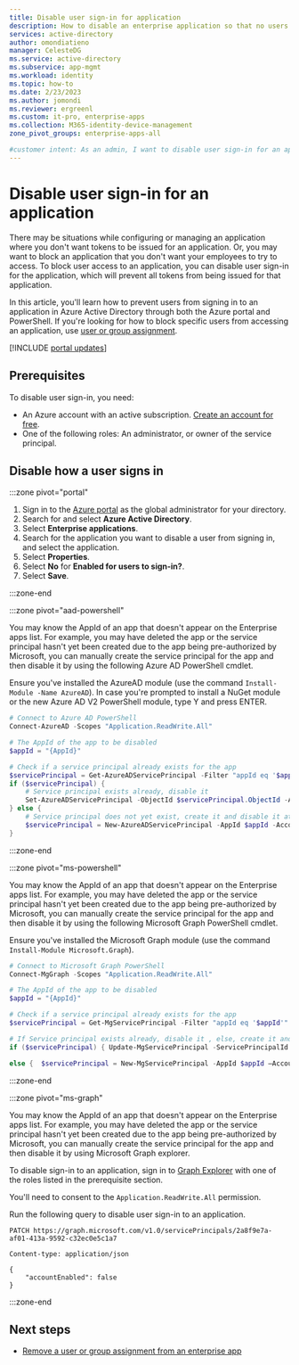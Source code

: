 ```yaml
---
title: Disable user sign-in for application
description: How to disable an enterprise application so that no users may sign in to it in Azure Active Directory
services: active-directory
author: omondiatieno
manager: CelesteDG
ms.service: active-directory
ms.subservice: app-mgmt
ms.workload: identity
ms.topic: how-to
ms.date: 2/23/2023
ms.author: jomondi
ms.reviewer: ergreenl
ms.custom: it-pro, enterprise-apps
ms.collection: M365-identity-device-management
zone_pivot_groups: enterprise-apps-all

#customer intent: As an admin, I want to disable user sign-in for an application so that no user can sign in to it in Azure Active Directory.
---
```

# Disable user sign-in for an application

There may be situations while configuring or managing an application where you don't want tokens to be issued for an application. Or, you may want to block an application that you don't want your employees to try to access. To block user access to an application, you can disable user sign-in for the application, which will prevent all tokens from being issued for that application.

In this article, you'll learn how to prevent users from signing in to an application in Azure Active Directory through both the Azure portal and PowerShell. If you're looking for how to block specific users from accessing an application, use [user or group assignment](./assign-user-or-group-access-portal.md).

[!INCLUDE [portal updates](../includes/portal-update.md)]

## Prerequisites

To disable user sign-in, you need:

- An Azure account with an active subscription. [Create an account for free](https://azure.microsoft.com/free/?WT.mc_id=A261C142F).
- One of the following roles: An administrator, or owner of the service principal.

## Disable how a user signs in

:::zone pivot="portal"

1. Sign in to the [Azure portal](https://portal.azure.com) as the global administrator for your directory.
1. Search for and select **Azure Active Directory**.
1. Select **Enterprise applications**.
1. Search for the application you want to disable a user from signing in, and select the application.
1. Select **Properties**.
1. Select **No** for **Enabled for users to sign-in?**.
1. Select **Save**.

:::zone-end

:::zone pivot="aad-powershell"

You may know the AppId of an app that doesn't appear on the Enterprise apps list. For example, you may have deleted the app or the service principal hasn't yet been created due to the app being pre-authorized by Microsoft, you can manually create the service principal for the app and then disable it by using the following Azure AD PowerShell cmdlet.

Ensure you've installed the AzureAD module (use the command `Install-Module -Name AzureAD`). In case you're prompted to install a NuGet module or the new Azure AD V2 PowerShell module, type Y and press ENTER.

```PowerShell
# Connect to Azure AD PowerShell
Connect-AzureAD -Scopes "Application.ReadWrite.All"

# The AppId of the app to be disabled
$appId = "{AppId}"

# Check if a service principal already exists for the app
$servicePrincipal = Get-AzureADServicePrincipal -Filter "appId eq '$appId'"
if ($servicePrincipal) {
    # Service principal exists already, disable it
    Set-AzureADServicePrincipal -ObjectId $servicePrincipal.ObjectId -AccountEnabled $false
} else {
    # Service principal does not yet exist, create it and disable it at the same time
    $servicePrincipal = New-AzureADServicePrincipal -AppId $appId -AccountEnabled $false
}
```
:::zone-end

:::zone pivot="ms-powershell"

You may know the AppId of an app that doesn't appear on the Enterprise apps list. For example, you may have deleted the app or the service principal hasn't yet been created due to the app being pre-authorized by Microsoft, you can manually create the service principal for the app and then disable it by using the following Microsoft Graph PowerShell cmdlet.

Ensure you've installed the Microsoft Graph module (use the command `Install-Module Microsoft.Graph`).

```powershell
# Connect to Microsoft Graph PowerShell
Connect-MgGraph -Scopes "Application.ReadWrite.All"

# The AppId of the app to be disabled  
$appId = "{AppId}"  

# Check if a service principal already exists for the app 
$servicePrincipal = Get-MgServicePrincipal -Filter "appId eq '$appId'"  

# If Service principal exists already, disable it , else, create it and disable it at the same time 
if ($servicePrincipal) { Update-MgServicePrincipal -ServicePrincipalId $servicePrincipal.Id -AccountEnabled:$false }  

else {  $servicePrincipal = New-MgServicePrincipal -AppId $appId –AccountEnabled:$false } 
```

:::zone-end

:::zone pivot="ms-graph"

You may know the AppId of an app that doesn't appear on the Enterprise apps list. For example, you may have deleted the app or the service principal hasn't yet been created due to the app being pre-authorized by Microsoft, you can manually create the service principal for the app and then disable it by using Microsoft Graph explorer.

To disable sign-in to an application, sign in to [Graph Explorer](https://developer.microsoft.com/graph/graph-explorer) with one of the roles listed in the prerequisite section.

You'll need to consent to the `Application.ReadWrite.All` permission.

Run the following query to disable user sign-in to an application.

```http
PATCH https://graph.microsoft.com/v1.0/servicePrincipals/2a8f9e7a-af01-413a-9592-c32ec0e5c1a7

Content-type: application/json

{
    "accountEnabled": false
}
```

:::zone-end



## Next steps

- [Remove a user or group assignment from an enterprise app](./assign-user-or-group-access-portal.md)
